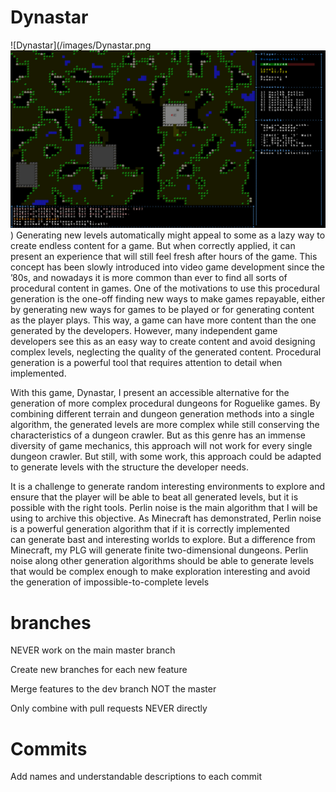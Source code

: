 # Dynastar
![Dynastar](/images/Dynastar.png
![Dynastar](/images/Dynastar.png "Dynastar"))
Generating new levels automatically might appeal to some as a lazy way to create 
endless content for a game. But when correctly applied, it can present an experience that will 
still feel fresh after hours of the game. This concept has been slowly introduced into video game 
development since the ’80s, and nowadays it is more common than ever to find all sorts of 
procedural content in games. One of the motivations to use this procedural generation is the 
one-off finding new ways to make games repayable, either by generating new ways for games 
to be played or for generating content as the player plays. This way, a game can have more 
content than the one generated by the developers. However, many independent game developers see 
this as an easy way to create content and avoid designing complex levels, neglecting the quality 
of the generated content. Procedural generation is a powerful tool that requires attention to 
detail when implemented.

With this game, Dynastar, I present an accessible alternative for the generation of more complex 
procedural dungeons for Roguelike games. By combining different terrain and dungeon generation methods 
into a single algorithm, the generated levels are more complex while still conserving the characteristics 
of a dungeon crawler. But as this genre has an immense diversity of game mechanics, this approach will 
not work for every single dungeon crawler. But still, with some work, this approach could be adapted to 
generate levels with the structure the developer needs.

It is a challenge to generate random interesting environments to explore and ensure that 
the player will be able to beat all generated levels, but it is possible with the right tools. Perlin 
noise is the main algorithm that I will be using to archive this objective. As Minecraft has 
demonstrated, Perlin noise is a powerful generation algorithm that if it is correctly implemented  
can generate bast and interesting worlds to explore. But a difference from Minecraft, my 
PLG will generate finite two-dimensional dungeons. Perlin noise along other generation 
algorithms should be able to generate levels that would be complex enough to make exploration
interesting and avoid the generation of impossible-to-complete levels

# branches
NEVER work on the main master branch

Create new branches for each new feature

Merge features to the dev branch NOT the master

Only combine with pull requests NEVER directly

# Commits
Add names and understandable descriptions to each commit
